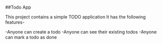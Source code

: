 ##Todo App

This project contains a simple TODO application
It has the following features-

-Anyone  can create a todo
-Anyone  can see their existing todos
-Anyone can mark a todo as done
